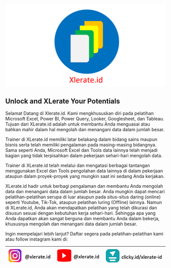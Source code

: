 ![](LogoXLerateid.png)

## Unlock and XLerate Your Potentials 

Selamat Datang di Xlerate.id. Kami mengkhususkan diri pada pelatihan Microsoft Excel, Power BI, Power Query, Looker, Googlesheet, dan Tableau. Tujuan dari XLerate.id adalah untuk membantu Anda menguasai atau bahkan mahir dalam hal mengolah dan menangani data dalam jumlah besar.

Trainer di XLerate.id memiliki latar belakang dalam bidang sains maupun bisnis serta telah memiliki pengalaman pada masing-masing bidangnya. Sama seperti Anda, Microsoft Excel dan Tools data lainnya telah menjadi bagian yang tidak terpisahkan dalam pekerjaan sehari-hari mengolah data.

Trainer di XLerate.id telah melalui dan mengatasi berbagai tantangan menggunakan Excel dan Tools pengolahan data lainnya di dalam pekerjaan ataupun dalam proyek-proyek yang mungkin saat ini sedang Anda kerjakan.

XLerate.id hadir untuk berbagi pengalaman dan membantu Anda mengolah data dan menangani data dalam jumlah besar. Anda mungkin dapat mencari pelatihan-pelatihan serupa di luar ataupun pada situs-situs daring (online) seperti Youtube, Tik-Tok, ataupun pelatihan luring (Offline) lainnya. Namun di XLerate.id, Anda akan mendapatkan pelatihan yang telah dikurasi dan disusun sesuai dengan kebutuhan kerja sehari-hari. Sehingga apa yang Anda dapatkan akan sangat berguna dan membantu Anda dalam bekerja, khususnya mengolah dan menangani data dalam jumlah besar.

Ingin mempelajari lebih lanjut? Daftar segera pada pelatihan-pelatihan kami atau follow instagram kami di:

| ![](XLerateidIG.png) | ![](XLerateidYT.png) | ![](XLerateidClicky.png) |
| ------ | ------ | ------ |
